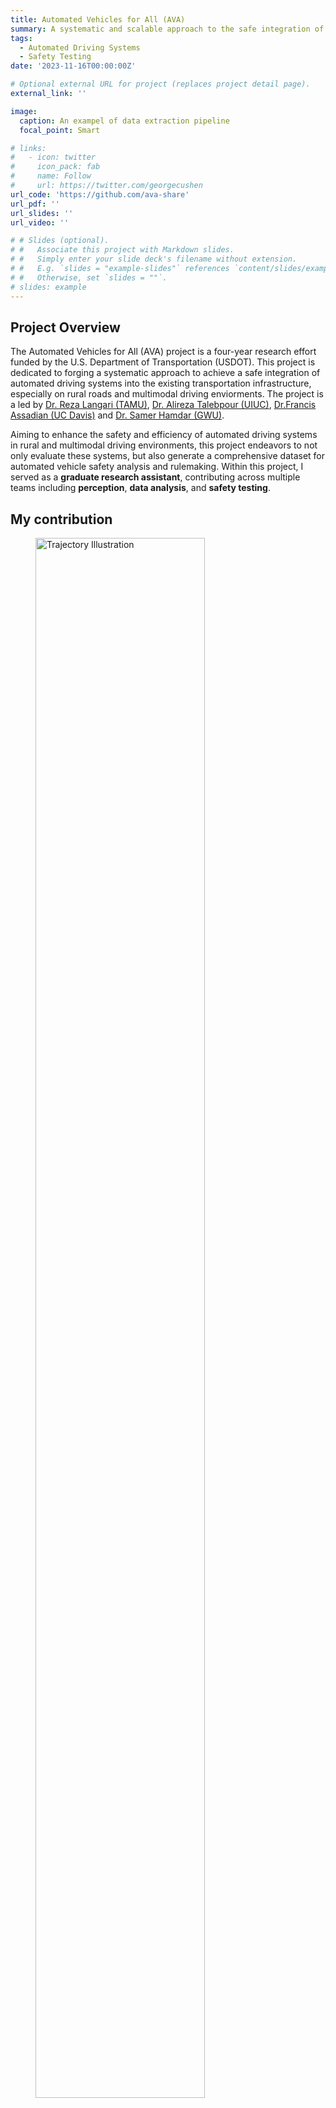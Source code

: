 ```yaml
---
title: Automated Vehicles for All (AVA) 
summary: A systematic and scalable approach to the safe integration of cooperative automated vehicles (CAVs) into the nation’s transportation system. 
tags:
  - Automated Driving Systems
  - Safety Testing
date: '2023-11-16T00:00:00Z'

# Optional external URL for project (replaces project detail page).
external_link: ''

image:
  caption: An exampel of data extraction pipeline
  focal_point: Smart

# links:
#   - icon: twitter
#     icon_pack: fab
#     name: Follow
#     url: https://twitter.com/georgecushen
url_code: 'https://github.com/ava-share'
url_pdf: ''
url_slides: ''
url_video: ''

# # Slides (optional).
# #   Associate this project with Markdown slides.
# #   Simply enter your slide deck's filename without extension.
# #   E.g. `slides = "example-slides"` references `content/slides/example-slides.md`.
# #   Otherwise, set `slides = ""`.
# slides: example
---
```


## Project Overview

The Automated Vehicles for All (AVA) project is a four-year research effort funded by the U.S. Department of Transportation (USDOT). This project is dedicated to forging a systematic approach to achieve a safe integration of automated driving systems into the existing transportation infrastructure, especially on rural roads and multimodal driving enviorments. The project is a led by [Dr. Reza Langari (TAMU)](https://engineering.tamu.edu/mechanical/profiles/langari-reza.html), [Dr. Alireza Talebpour (UIUC)](https://cee.illinois.edu/directory/profile/ataleb), [Dr.Francis Assadian (UC Davis)](https://faculty.engineering.ucdavis.edu/assadian/) and [Dr. Samer Hamdar (GWU)](https://engineering.gwu.edu/samer-hamdar).

Aiming to enhance the safety and efficiency of automated driving systems in rural and multimodal driving environments, this project endeavors to not only evaluate these systems, but also generate a comprehensive dataset for automated vehicle safety analysis and rulemaking. Within this project, I served as a **graduate research assistant**, contributing across multiple teams including **perception**, **data analysis**, and **safety testing**. 

## My contribution
<figure>
  <img src="real-time-point-cloud-seg.gif" width="80%" alt="Trajectory Illustration"/>
  <figcaption>Real-time LiDAR point cloud segmentation</figcaption>
</figure>

1. **Real-time road segmentation using LiDAR data [(code)](https://github.com/ava-share/sphereformer-ros):** I undertook the evaluation of various deep learning models, ultimately integrating the [SphereFormer](https://github.com/dvlab-research/SphereFormer) model with ROS to facilitate real-time road segmentation utilizing LiDAR data. This application was rigorously tested in a live environment with an automated vehicle, showcasing the potential for enhanced navigational safety.

2. **Comprehensive Data Extraction Pipeline [(code)](https://github.com/ava-share/Data_extraction):** I designed and implemented a comprehensive data extraction pipeline that invinvorporates camera-based detection, 2D-to-3D data fusion, and object tracking to generate a detailed dataset for the analysis of automated vehicle safety and the formulation of regulatory standards.


3. **Implementation of control algorithm and Satety Testing:** I conducted safety testing on the control and acturation systems of automated vehicles for rural environments in Rantoul, IL.

Through these contributions, I aimed to push the boundaries of what's possible with automated driving technologies, ensuring they can be safely and effectively integrated into our transportation systems, particularly in environments that present unique challenges with less infrustructure supports.

